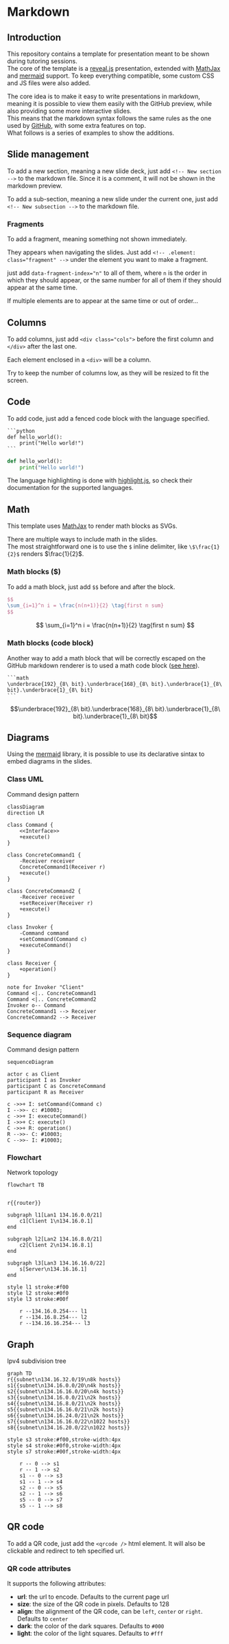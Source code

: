 # Markdown

<!-- New section -->

## Introduction

This repository contains a template for presentation meant to be shown during tutoring sessions.  
The core of the template is a [reveal.js](https://revealjs.com/) presentation, extended with [MathJax](https://www.mathjax.org/) and [mermaid](https://mermaid-js.github.io/mermaid/#/) support.
To keep everything compatible, some custom CSS and JS files were also added.

The core idea is to make it easy to write presentations in markdown, meaning it is possible to view them easily with the GitHub preview, while also providing some more interactive slides.  
This means that the markdown syntax follows the same rules as the one used by [GitHub](https://guides.github.com/features/mastering-markdown/), with some extra features on top.  
What follows is a series of examples to show the additions.

<!-- New section -->

## Slide management

To add a new section, meaning a new slide deck, just add `<!-- New section -->` to the markdown file.
Since it is a comment, it will not be shown in the markdown preview.

To add a sub-section, meaning a new slide under the current one, just add `<!-- New subsection -->` to the markdown file.

<!-- New subsection -->

### Fragments

To add a fragment, meaning something not shown immediately.

They appears when navigating the slides. Just add `<!-- .element: class="fragment" -->` under the element you want to make a fragment.

<!-- .element: class="fragment" data-fragment-index="1" -->

just add `data-fragment-index="n"` to all of them, where `n` is the order in which they should appear, or the same number for all of them if they should appear at the same time.

<!-- .element: class="fragment" data-fragment-index="3" -->

If multiple elements are to appear at the same time or out of order...

<!-- .element: class="fragment" data-fragment-index="2" -->

<!-- New section -->

## Columns

<div class="cols">

To add columns, just add `<div class="cols">` before the first column and `</div>` after the last one.

Each element enclosed in a `<div>` will be a column.

Try to keep the number of columns low, as they will be resized to fit the screen.

</div>

<!-- New section -->

## Code

To add code, just add a fenced code block with the language specified.

<div class="cols">

    ```python
    def hello_world():
        print("Hello world!")
    ```

```python
def hello_world():
    print("Hello world!")
```

</div>

The language highlighting is done with [highlight.js](https://highlightjs.org/), so check their documentation for the supported languages.

<!-- New section -->

## Math

This template uses [MathJax](https://www.mathjax.org/) to render math blocks as SVGs.

There are multiple ways to include math in the slides.  
The most straightforward one is to use the `$` inline delimiter, like `\$\frac{1}{2}$` renders $\frac{1}{2}$.

<!-- New subsection -->

### Math blocks ($)

To add a math block, just add `$$` before and after the block.

```latex
$$
\sum_{i=1}^n i = \frac{n(n+1)}{2} \tag{first n sum}
$$
```

$$
\sum_{i=1}^n i = \frac{n(n+1)}{2} \tag{first n sum}
$$

<!-- New subsection -->

### Math blocks (code block)

Another way to add a math block that will be correctly escaped on the GitHub markdown renderer is to used a math code block ([see here](https://github.com/orgs/community/discussions/65772)).

    ```math
    \underbrace{192}_{8\ bit}.\underbrace{168}_{8\ bit}.\underbrace{1}_{8\ bit}.\underbrace{1}_{8\ bit}
    ```

```math
\underbrace{192}_{8\ bit}.\underbrace{168}_{8\ bit}.\underbrace{1}_{8\ bit}.\underbrace{1}_{8\ bit}
```

<!-- New section -->

## Diagrams

Using the [mermaid](https://mermaid-js.github.io/mermaid/#/) library, it is possible to use its declarative sintax to embed diagrams in the slides.

<!-- New subsection -->

### Class UML

Command design pattern

```mermaid
classDiagram
direction LR

class Command {
    <<Interface>>
    +execute()
}

class ConcreteCommand1 {
    -Receiver receiver
    ConcreteCommand1(Receiver r)
    +execute()
}

class ConcreteCommand2 {
    -Receiver receiver
    +setReceiver(Receiver r)
    +execute()
}

class Invoker {
    -Command command
    +setCommand(Command c)
    +executeCommand()
}

class Receiver {
    +operation()
}

note for Invoker "Client"
Command <|.. ConcreteCommand1
Command <|.. ConcreteCommand2
Invoker o-- Command
ConcreteCommand1 --> Receiver
ConcreteCommand2 --> Receiver
```

<!-- New subsection -->

### Sequence diagram

Command design pattern

```mermaid
sequenceDiagram

actor c as Client
participant I as Invoker
participant C as ConcreteCommand
participant R as Receiver

c ->>+ I: setCommand(Command c)
I -->>- c: #10003;
c ->>+ I: executeCommand()
I ->>+ C: execute()
C ->>+ R: operation()
R -->>- C: #10003;
C -->>- I: #10003;
```

<!-- New subsection -->

### Flowchart

Network topology

```mermaid
flowchart TB


r{{router}}

subgraph l1[Lan1 134.16.0.0/21]
    c1[Client 1\n134.16.0.1]
end

subgraph l2[Lan2 134.16.8.0/21]
    c2[Client 2\n134.16.8.1]
end

subgraph l3[Lan3 134.16.16.0/22]
    s[Server\n134.16.16.1]
end

style l1 stroke:#f00
style l2 stroke:#0f0
style l3 stroke:#00f

    r --134.16.0.254--- l1
    r --134.16.8.254--- l2
    r --134.16.16.254--- l3
```

<!-- New subsection -->

## Graph

Ipv4 subdivision tree

```mermaid
graph TD
r{{subnet\n134.16.32.0/19\n8k hosts}}
s1{{subnet\n134.16.0.0/20\n4k hosts}}
s2{{subnet\n134.16.16.0/20\n4k hosts}}
s3{{subnet\n134.16.0.0/21\n2k hosts}}
s4{{subnet\n134.16.8.0/21\n2k hosts}}
s5{{subnet\n134.16.16.0/21\n2k hosts}}
s6{{subnet\n134.16.24.0/21\n2k hosts}}
s7{{subnet\n134.16.16.0/22\n1022 hosts}}
s8{{subnet\n134.16.20.0/22\n1022 hosts}}

style s3 stroke:#f00,stroke-width:4px
style s4 stroke:#0f0,stroke-width:4px
style s7 stroke:#00f,stroke-width:4px

    r -- 0 --> s1
    r -- 1 --> s2
    s1 -- 0 --> s3
    s1 -- 1 --> s4
    s2 -- 0 --> s5
    s2 -- 1 --> s6
    s5 -- 0 --> s7
    s5 -- 1 --> s8
```

<!-- New section -->

## QR code

To add a QR code, just add the `<qrcode />` html element.
It will also be clickable and redirect to teh specified url.

<qrcode dark="#0f0" light="#00f" />

<!-- New subsection -->

### QR code attributes

It supports the following attributes:

- **url**: the url to encode. Defaults to the current page url
- **size**: the size of the QR code in pixels. Defaults to 128
- **align**: the alignment of the QR code, can be `left`, `center` or `right`. Defaults to `center`
- **dark**: the color of the dark squares. Defaults to `#000`
- **light**: the color of the light squares. Defaults to `#fff`
